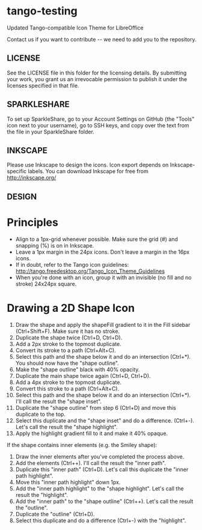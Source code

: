 tango-testing
=============

Updated Tango-compatible Icon Theme for LibreOffice

Contact us if you want to contribute -- we need to add you to the repository.

LICENSE
-------
See the LICENSE file in this folder for the licensing details.
By submitting your work, you grant us an irrevocable permission to publish it under the licenses specified in that file.

SPARKLESHARE
------------
To set up SparkleShare, go to your Account Settings on GitHub (the "Tools" icon next to your username), go to SSH keys, and copy over the text from the file in your SparkleShare folder.

INKSCAPE
--------
Please use Inkscape to design the icons. Icon export depends on Inkscape-specific labels.
You can download Inkscape for free from http://inkscape.org/

DESIGN
------
Principles
==========
* Align to a 1px-grid whenever possible. Make sure the grid (#) and snapping (%) is on in Inkscape.
* Leave a 1px margin in the 24px icons. Don't leave a margin in the 16px icons.
* If in doubt, refer to the Tango icon guidelines: http://tango.freedesktop.org/Tango_Icon_Theme_Guidelines
* When you're done with an icon, group it with an invisible (no fill and no stroke) 24x24px square.

Drawing a 2D Shape Icon
=======================
1. Draw the shape and apply the shapeFill gradient to it in the Fill sidebar (Ctrl+Shift+F). Make sure it has no stroke.
2. Duplicate the shape twice (Ctrl+D, Ctrl+D).
3. Add a 2px stroke to the topmost duplicate.
4. Convert its stroke to a path (Ctrl+Alt+C).
5. Select this path and the shape below it and do an intersection (Ctrl+*). You should now have the "shape outline".
6. Make the "shape outline" black with 40% opacity.
7. Duplicate the main shape twice again (Ctrl+D, Ctrl+D).
8. Add a 4px stroke to the topmost duplicate.
9. Convert this stroke to a path (Ctrl+Alt+C).
10. Select this path and the shape below it and do an intersection (Ctrl+*). I'll call the result the "shape inset".
11. Duplicate the "shape outline" from step 6 (Ctrl+D) and move this duplicate to the top.
12. Select this duplicate and the "shape inset" and do a difference. (Ctrl+-). Let's call the result the "shape highlight".
13. Apply the highlight gradient fill to it and make it 40% opaque.

If the shape contains inner elements (e.g. the Smiley shape):
1. Draw the inner elements after you've completed the process above.
2. Add the elements (Ctrl++). I'll call the result the "inner path".
3. Duplicate this "inner path" (Ctrl+D). Let's call this duplicate the "inner path highlight".
4. Move this "inner path highlight" down 1px.
5. Add the "inner path highlight" to the "shape highlight". Let's call the result the "highlight".
6. Add the "inner path" to the "shape outline" (Ctrl++). Let's call the result the "outline".
7. Duplicate the "outline" (Ctrl+D).
8. Select this duplicate and do a difference (Ctrl+-) with the "highlight".
